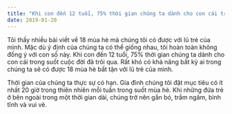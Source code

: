 ```yaml
---
title: "Khi con đến 12 tuổi, 75% thời gian chúng ta dành cho con cái trong suốt cuộc đời đã trôi qua"
date: 2019-01-20
---
```

Tôi thấy nhiều bài viết về 18 mùa hè mà chúng tôi có được với lũ trẻ của mình. Mặc dù ý định của chúng ta có thể giống nhau, tôi hoàn toàn không đồng ý với con số này. Khi con đến 12 tuổi, 75% thời gian chúng ta dành cho con cái trong suốt cuộc đời đã trôi qua. Rất khó có khả năng bất kỳ ai trong chúng ta sẽ có được 18 mùa hè bất tận với lũ trẻ của mình.

Thời gian của chúng ta thực sự có hạn. Gia đình chúng tôi đặt mục tiêu có ít nhất 20 giờ trong thiên nhiên mỗi tuần trong suốt mùa hè. Khi những đứa trẻ ở bên ngoài trong một thời gian dài, chúng trở nên gắn bó, trầm ngâm, bình tĩnh và vui vẻ.
